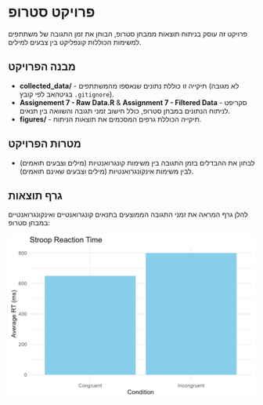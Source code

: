 # פרויקט סטרופ
פרויקט זה עוסק בניתוח תוצאות ממבחן סטרופ, הבוחן את זמן התגובה של משתתפים למשימות הכוללות קונפליקט בין צבעים למילים.

## מבנה הפרויקט
- **collected_data/** - תיקייה זו כוללת נתונים שנאספו מהמשתתפים (לא מגובה בגיטהאב לפי קובץ `.gitignore`).
- **Assignement 7 - Raw Data.R** & **Assignment 7 - Filtered Data** - סקריפט לניתוח הנתונים במבחן סטרופ, כולל חישוב זמני תגובה והשוואה בין תנאים.
- **figures/** - תיקייה הכוללת גרפים המסכמים את תוצאות הניתוח.

## מטרות הפרויקט
- לבחון את ההבדלים בזמן התגובה בין משימות קונגרואנטיות (מילים וצבעים תואמים) לבין משימות אינקונגרואנטיות (מילים וצבעים שאינם תואמים).

## גרף תוצאות
להלן גרף המראה את זמני התגובה הממוצעים בתנאים קונגרואנטיים ואינקונגרואנטיים במבחן סטרופ:

![זמני תגובה במבחן סטרופ](figures/stroop_results.png)
